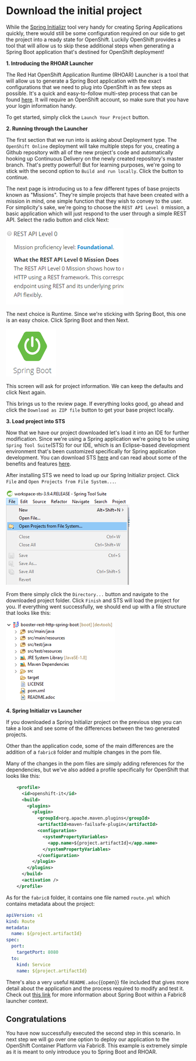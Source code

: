 # Download the initial project

While the [Spring Initializr](https://start.spring.io) tool very handy for creating Spring Applications quickly, there would still be some configuration required on our side to get the project into a ready state for OpenShift. Luckily OpenShift provides a tool that will allow us to skip these additional steps when generating a Spring Boot application that's destined for OpenShift deployment!

**1. Introducing the RHOAR Launcher** 

The Red Hat OpenShift Application Runtime (RHOAR) Launcher is a tool that will allow us to generate a Spring Boot application with the exact configurations that we need to plug into OpenShift in as few steps as possible. It's a quick and easy-to-follow multi-step process that can be found [here](https://launch.openshift.io/launch/filtered-wizard/all). It will require an OpenShift account, so make sure that you have your login information handy.

To get started, simply click the `Launch Your Project` button.

**2. Running through the Launcher**

The first section that we run into is asking about Deployment type. The `OpenShift Online` deployment will take multiple steps for you, creating a Github repository with all of the new project's code and automatically hooking up Continuous Delivery on the newly created repository's master branch. That's pretty powerful! But for learning purposes, we're going to stick with the second option to `Build and run locally`. Click the button to continue.

The next page is introducing us to a few different types of base projects known as "Missions". They're simple projects that have been created with a mission in mind, one simple function that they wish to convey to the user. For simplicity's sake, we're going to choose the `REST API Level 0` mission, a basic application which will just respond to the user through a simple REST API. Select the radio button and click Next:

![REST API](../../assets/middleware/rhoar-creating-applications-for-cloud/rest-api-mini.png)

The next choice is Runtime. Since we're sticking with Spring Boot, this one is an easy choice. Click Spring Boot and then Next.

![Spring Boot](../../assets/middleware/rhoar-creating-applications-for-cloud/spring-boot-mini.png)

This screen will ask for project information. We can keep the defaults and click Next again.

This brings us to the review page. If everything looks good, go ahead and click the `Download as ZIP file` button to get your base project locally. 

**3. Load project into STS**

Now that we have our project downloaded let's load it into an IDE for further modification. Since we're using a Spring application we're going to be using `Spring Tool Suite`(STS) for our IDE, which is an Eclipse-based development environment that's been customized specifically for Spring application development. You can download STS [here](https://spring.io/tools/sts/all) and can read about some of the benefits and features [here](https://spring.io/tools/sts).

After installing STS we need to load up our Spring Initializr project. Click `File` and `Open Projects from File System...`.

![Import Project](../../assets/middleware/rhoar-creating-applications-for-cloud/import-project.png)

From there simply click the `Directory...` button and navigate to the downloaded project folder. Click `Finish` and STS will load the project for you. If everything went successfully, we should end up with a file structure that looks like this:

![Project Structure](../../assets/middleware/rhoar-creating-applications-for-cloud/project-structure.png)

**4. Spring Initializr vs Launcher**

If you downloaded a Spring Initializr project on the previous step you can take a look and see some of the differences between the two generated projects.

Other than the application code, some of the main differences are the addition of a `fabric8` folder and multiple changes in the pom file. 

Many of the changes in the pom files are simply adding references for the dependencies, but we've also added a profile specifically for OpenShift that looks like this:

```xml
    <profile>
      <id>openshift-it</id>
      <build>
        <plugins>
          <plugin>
            <groupId>org.apache.maven.plugins</groupId>
            <artifactId>maven-failsafe-plugin</artifactId>
            <configuration>
              <systemPropertyVariables>
                <app.name>${project.artifactId}</app.name>
              </systemPropertyVariables>
            </configuration>
          </plugin>
        </plugins>
      </build>
      <activation />
    </profile>
```

As for the `fabric8` folder, it contains one file named `route.yml` which contains metadata about the project:

```yml
apiVersion: v1
kind: Route
metadata:
  name: ${project.artifactId}
spec:
  port:
    targetPort: 8080
  to:
    kind: Service
    name: ${project.artifactId}
```

There's also a very useful ``README.adoc``{{open}} file included that gives more detail about the application and the process required to modify and test it. Check out [this link](https://appdev.openshift.io/docs/spring-boot-runtime.html) for more information about Spring Boot within a Fabric8 launcher context.


## Congratulations

You have now successfully executed the second step in this scenario. In next step we will go over one option to deploy our application to the OpenShift Container Platform via Fabric8. This example is extremely simple as it is meant to only introduce you to Spring Boot and RHOAR.
